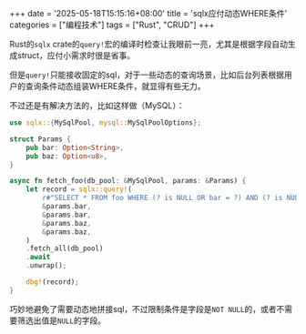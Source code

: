 +++
date = '2025-05-18T15:15:16+08:00'
title = 'sqlx应付动态WHERE条件'
categories = ["编程技术"]
tags = ["Rust", "CRUD"]
+++

Rust的`sqlx` crate的`query!`宏的编译时检查让我眼前一亮，尤其是根据字段自动生成struct，应付小需求时很是省事。

但是`query!`只能接收固定的sql，对于一些动态的查询场景，比如后台列表根据用户的查询条件动态组装WHERE条件，就显得有些无力。

不过还是有解决方法的，比如这样做（MySQL）：

```rust
use sqlx::{MySqlPool, mysql::MySqlPoolOptions};

struct Params {
    pub bar: Option<String>,
    pub baz: Option<u8>,
}

async fn fetch_foo(db_pool: &MySqlPool, params: &Params) {
    let record = sqlx::query!(
        r#"SELECT * FROM foo WHERE (? is NULL OR bar = ?) AND (? is NULL OR baz = ?) LIMIT 10"#,
        &params.bar,
        &params.bar,
        &params.baz,
        &params.baz,
    )
    .fetch_all(db_pool)
    .await
    .unwrap();

    dbg!(record);
}
```

巧妙地避免了需要动态地拼接sql，不过限制条件是字段是`NOT NULL`的，或者不需要筛选出值是`NULL`的字段。
